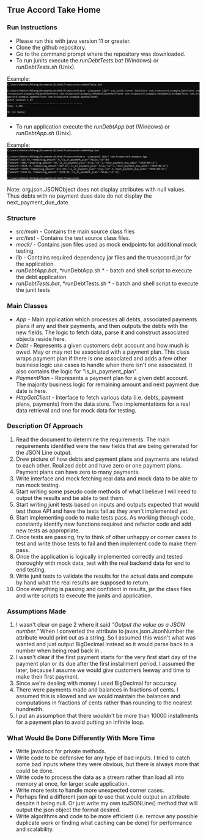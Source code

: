 ## True Accord Take Home

### Run Instructions
- Please run this with java version 11 or greater. 
- Clone the github repository.
- Go to the command prompt where the repository was downloaded. 
- To run junits execute the *runDebtTests.bat* (Windows) or *runDebtTests.sh* (Unix).

Example:
![](.README_images/CmdTestRun.png)
- To run application execute the *runDebtApp.bat* (Windows) or *runDebtApp.sh* (Unix).  

Example:
![](.README_images/CmdAppRun.png)

Note: org.json.JSONObject does not display attributes with null values. Thus debts with no payment dues date 
do not display the next_payment_due_date.

### Structure
- *src/main* - Contains the main source class files
- *src/test* - Contains the test source class files.
- *mock/* - Contains json files used as mock endpoints for additional mock testing.
- *lib* - Contains required dependency jar files and the trueaccord.jar for the application.
- *runDebtApp.bat*, *runDebtApp.sh * - batch and shell script to execute the debt application
- *runDebtTests.bat*, *runDebtTests.sh * - batch and shell script to execute the junit tests

### Main Classes
- *App* - Main application which processes all debts, associated payments plans if any and their payments, and then outputs the debts with the new fields. The logic to fetch data, parse it and construct associated objects reside here.
- *Debt* - Represents a given customers debt account and how much is owed.  May or may not be associated with a payment plan. This class wraps payment plan if there is one associated and adds a few other business logic use cases to handle when there isn't one associated.  It also contains the logic for "is_in_payment_plan".
- *PaymentPlan* - Represents a payment plan for a given debt account. The majority business logic for remaining amount and next payment due date is here.
- *HttpGetClient* - Interface to fetch various data (i.e. debts, payment plans, payments) from the data store. Two implementations for a real data retrieval and one for mock data for testing.
  
### Description Of Approach
1. Read the document to determine the requirements.  The main requirements identified were the new fields that are being generated for the JSON Line output.
2. Drew picture of how debts and payment plans and payments are related to each other. Realized debt and have zero or one payment plans. Payment plans can have zero to many payments.
3. Write interface and mock fetching real data and mock data to be able to run mock testing.
4. Start writing some pseudo code methods of what I believe I will need to output the results and be able to test them.
5. Start writing junit tests based on inputs and outputs expected that would test those API and have the tests fail as they aren't implemented yet.
6. Start implementing code to make tests pass. As working through code, constantly identify new functions required and refactor code and add new tests as appropriate.
7. Once tests are passing, try to think of other unhappy or corner cases to test and write those tests to fail and then implement code to make them pass.
8. Once the application is logically implemented correctly and tested thoroughly with mock data, test with the real backend data for end to end testing.
9. Write junit tests to validate the results for the actual data and compute by hand what the real results are supposed to return.
10. Once everything is passing and confident in results, jar the class files and write scripts to execute the junits and application.

### Assumptions Made
1. I wasn't clear on page 2 where it said _"Output the value as a JSON number."_ When I converted the attribute to javax.json.JsonNumber the attribute would print out as a string. So I assumed this wasn't what was wanted and just output BigDecimal instead so it would parse back to a number when being read back in..  
2. I wasn't clear if the first payment starts for the very first start day of the payment plan or its due after the first installment period.  I assumed the later, because I assume we would give customers leeway and time to make their first payment.
3. Since we're dealing with money I used BigDecimal for accuracy.
4. There were payments made and balances in fractions of cents. I assumed this is allowed and we would maintain the balances and computations in fractions of cents rather than rounding to the nearest hundredth.
5. I put an assumption that there wouldn't be more than 10000 installments for a payment plan to avoid putting an infinite loop.

### What Would Be Done Differently With More Time
- Write javadocs for private methods. 
- Write code to be defensive for any type of bad inputs.  I tried to catch some bad inputs where they were obvious, but there is always more that could be done.
- Write code to process the data as a stream rather than load all into memory at once, for larger scale application.
- Write more tests to handle more unexpected corner cases.
- Perhaps find a different json api to use that would output an attribute despite it being null. Or just write my own toJSONLine() method that will output the json object the format desired.
- Write algorithms and code to be more efficient (i.e. remove any possible duplicate work or finding what caching can be done) for performance and scalability.
